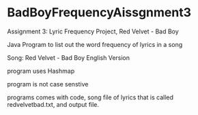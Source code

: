 # BadBoyFrequencyAissgnment3
Assignment 3: Lyric Frequency Project, Red Velvet - Bad Boy 

Java Program to list out the word frequency of lyrics in a song

Song: Red Velvet - Bad Boy English Version 

program uses Hashmap

program is not case senstive 

programs comes with code, song file of lyrics that is called redvelvetbad.txt, and output file. 
